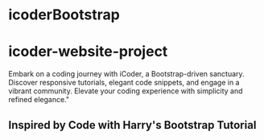 # icoderBootstrap
# icoder-website-project
Embark on a coding journey with iCoder, a Bootstrap-driven sanctuary. Discover responsive tutorials, elegant code snippets, and engage in a vibrant community. Elevate your coding experience with simplicity and refined elegance."
## Inspired by Code with Harry's Bootstrap Tutorial

